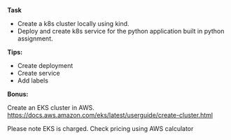 **Task**

- Create a k8s cluster locally using kind.
- Deploy and create k8s service for the python   application built in python assignment. 


**Tips:**

- Create deployment
- Create service
- Add labels


**Bonus:**

Create an EKS cluster in AWS. 
https://docs.aws.amazon.com/eks/latest/userguide/create-cluster.html

Please note EKS is charged. Check pricing using AWS calculator 